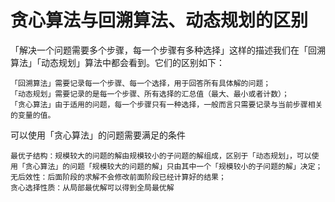 # 贪心算法与回溯算法、动态规划的区别

「解决一个问题需要多个步骤，每一个步骤有多种选择」这样的描述我们在「回溯算法」「动态规划」算法中都会看到。它们的区别如下：

    「回溯算法」需要记录每一个步骤、每一个选择，用于回答所有具体解的问题；
    「动态规划」需要记录的是每一个步骤、所有选择的汇总值（最大、最小或者计数）；
    「贪心算法」由于适用的问题，每一个步骤只有一种选择，一般而言只需要记录与当前步骤相关的变量的值。
    
可以使用「贪心算法」的问题需要满足的条件

    最优子结构：规模较大的问题的解由规模较小的子问题的解组成，区别于「动态规划」，可以使用「贪心算法」的问题「规模较大的问题的解」只由其中一个「规模较小的子问题的解」决定；
    无后效性：后面阶段的求解不会修改前面阶段已经计算好的结果；
    贪心选择性质：从局部最优解可以得到全局最优解

